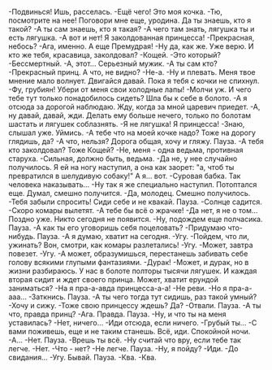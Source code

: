  -Подвинься! Ишь, расселась.
-Ещё чего! Это моя кочка.
-Тю, посмотрите на нее! Поговори мне еще, уродина. Да ты знаешь, кто я такой?
-А ты сам знаешь, кто я такая?
-А чего там знать, лягушка ты и есть лягушка.
-А вот и нет! Я заколдованная принцесса!
-Прекрасная, небось?
-Ага, именно. А еще Премудрая!
-Ну да, как же. Уже верю. И кто же тебя, красавица, заколдовал?
-Кощей.
-Это который?
-Бессмертный.
-А, этот... Серьезный мужик.
-А ты сам кто?
-Прекрасный принц. А что, не видно?
-Не-а.
-Ну и плевать. Меня твое мнение мало волнует. Двигайся давай. Пока я тебя с кочки не спихнул.
-Фу, грубиян! Убери от меня свои холодные лапы!
-Молчи уж. И чего тебе тут только понадобилось сидеть? Шла бы к себе в болото.
-А я отсюда за дорогой наблюдаю. Жду, когда за мной царевич приедет.
-А, ну давай, давай, жди. Делать ему больше нечего, только по болотам шастать и лягушек соблазнять.
-Я не лягушка! Я принцесса!
-Знаю, слышал уже. Уймись.
-А тебе что на моей кочке надо? Тоже на дорогу глядишь, да?
-А что, нельзя? Дорога общая, хочу и гляжу.
Пауза.
-А тебя кто заколдовал? Тоже Кощей?
-Не, меня - одна ведьма, противная старуха.
-Сильная, должно быть, ведьма.
-Да не, у нее случайно получилось. Я ей на ногу наступил, а она как заорет: "а, чтоб ты превратился в шелудивую собаку!" А я... вот.
-Суровая бабка. Так человека наказывать...
-Ну так я же специально наступил. Потоптался еще. Думал, смешно получится.
-Да, молодец. Смешно получилось.
-Тебя забыли спросить! Сиди себе и не квакай.
Пауза.
-Солнце садится.
-Скоро комары вылетят.
-А тебе бы всё о жрачке!
-Да нет, я не о том... Поздно уже. Никто сегодня не появится.
-Ну, подождем еще полчасика.
Пауза.
-А как ты его уговоришь себя поцеловать?
-Придумаю что-нибудь.
Пауза.
-А я думаю, хватит на сегодня.
-Угу.
-Пойдем, что ли, ужинать? Вон, смотри, как комары разлетались!
-Угу.
-Может, завтра повезет.
-Угу.
-А может, образумишься, перестанешь забивать себе голову всякими глупыми фантазиями.
-Дурак!
-Может, и дурак, но в жизни разбираюсь. У нас в болоте полторы тысячи лягушек. И каждая вторая сидит и ждет своего принца. Может, хватит ерундой заниматься?
-На я пра-а-авда принцесса-а-а!
-Не реви.
-Но я пра-а-ааа...
-Заткнись.
Пауза.
-А ты чего тогда тут сидишь, раз такой умный?
-Хочу и сижу.
-Тоже свою принцессу ждешь? Да?
-Отвали.
Пауза.
-А ты что, правда принц?
-Ага. Правда.
Пауза.
-Ну, и что ты на меня уставилась?
-Нет, ничего...
-Иди отсюда, если ничего.
-Грубый ты...
-С вами поживешь, еще и не таким станешь. Всё, иди. Спокойной ночи.
-А...
-Нет.
Пауза.
-Врешь ты всё.
-Ну считай что вру, если тебе так легче.
-Нет.
-Что - нет?
-Не легче.
Пауза.
-Ну, я пойду?
-Иди.
-До свидания...
-Угу. Бывай.
Пауза.
-Ква.
-Ква.    